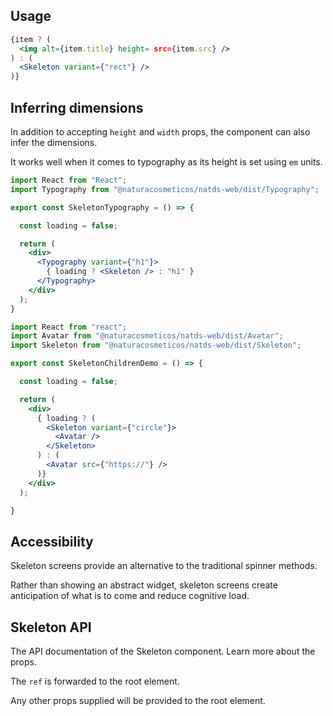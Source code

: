 ## Usage

```jsx
{item ? (
  <img alt={item.title} height= src={item.src} />
) : (
  <Skeleton variant={"rect"} />
)}
```

## Inferring dimensions

In addition to accepting `height` and `width` props, the component can also infer the dimensions.

It works well when it comes to typography as its height is set using `em` units.

<Preview>
  <Story name="Skeleton with Typography">
    <ComponentWithLabel componentList={forTypography} headingText={"With Typography"} />
  </Story>
</Preview>

```jsx
import React from "React";
import Typography from "@naturacosmeticos/natds-web/dist/Typography";

export const SkeletonTypography = () => {

  const loading = false;

  return (
    <div>
      <Typography variant={"h1"}>
        { loading ? <Skeleton /> : "h1" }
      </Typography>
    </div>
  );
}
```

```jsx
import React from "react";
import Avatar from "@naturacosmeticos/natds-web/dist/Avatar";
import Skeleton from "@naturacosmeticos/natds-web/dist/Skeleton";

export const SkeletonChildrenDemo = () => {

  const loading = false;

  return (
    <div>
      { loading ? (
        <Skeleton variant={"circle"}>
          <Avatar />
        </Skeleton>
      ) : (
        <Avatar src={"https://"} />
      )}
    </div>
  );

}
```

## Accessibility

Skeleton screens provide an alternative to the traditional spinner methods.

Rather than showing an abstract widget, skeleton screens create anticipation of what is to come and reduce cognitive load.

## Skeleton API

The API documentation of the Skeleton component. Learn more about the props.

The `ref` is forwarded to the root element.

Any other props supplied will be provided to the root element.
